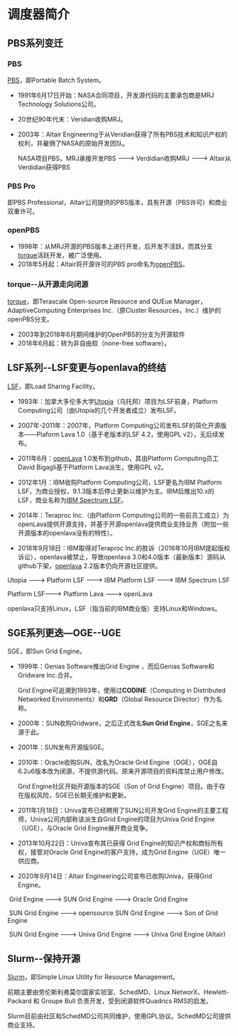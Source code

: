 # 调度器简介

## PBS系列变迁

### PBS

[PBS](https://en.wikipedia.org/wiki/Portable_Batch_System)，即Portable Batch System。

- 1991年6月17日开始：NASA合同项目，开发源代码的主要承包商是MRJ Technology Solutions公司。

- 20世纪90年代末：Veridian收购MRJ。

- 2003年：Altair Engineering于从Veridian获得了所有PBS技术和知识产权的权利，并雇佣了NASA的原始开发团队。

  

  NASA项目PBS，MRJ承接开发PBS ---> Verdidian收购MRJ ---> Altair从Verdidian获得PBS



### PBS Pro

即PBS Professional，Altair公司提供的PBS版本，具有开源（PBS许可）和商业双重许可。



### openPBS

- 1998年：从MRJ开源的PBS版本上进行开发，后开发不活跃，而其分支[torque](#torque)活跃开发，被广泛使用。
- 2018年5月起：Altair将开源许可的PBS pro命名为[openPBS](https://www.openpbs.org)。



### torque--从开源走向闭源

[torque](https://en.wikipedia.org/wiki/TORQUE)，即Terascale Open-source Resource and QUEue Manager，AdaptiveComputing Enterprises Inc.（原Cluster Resources，Inc.）维护的openPBS分支。

- 2003年到2018年6月期间维护的OpenPBS的分支为开源软件
- 2018年6月起：转为非自由软（none-free software）。





## LSF系列--LSF变更与openlava的终结

[LSF](https://en.wikipedia.org/wiki/Platform_LSF)，即Load Sharing Facility。

- 1993年：加拿大多伦多大学[Utopia](https://citeseerx.ist.psu.edu/viewdoc/summary?doi=10.1.1.121.1434)（乌托邦）项目为LSF前身，Platform Computing公司（由Utopia的几个开发者成立）发布LSF。

- 2007年-2011年：2007年，Platform Computing公司发布LSF的简化开源版本——Plaform Lava 1.0（基于老版本的LSF 4.2，使用GPL v2），无后续发布。

- 2011年6月：[openLava](https://en.wikipedia.org/wiki/OpenLava) 1.0发布到github，其由Platform Computing员工David Bigagli基于Platform Lava派生，使用GPL v2。

- 2012年1月：IBM收购Platform Computing公司，LSF更名为IBM Platform LSF，为商业授权，9.1.3版本后停止更新以维护为主。IBM后推出10.x的LSF，商业名称为[IBM Spectrum LSF](https://www.ibm.com/products/hpc-workload-management)。

- 2014年：Teraproc Inc.（由Platform Computing公司的一些前员工成立）为openLava提供开源支持，并基于开源openlava提供商业支持业务（附加一些开源版本的openlava没有的特性）。

- 2018年9月18日：IBM取得对Teraproc Inc.的胜诉（2016年10月IBM提起版权诉讼），openlava被禁止，导致openlava 3.0和4.0版本（最新版本）源码从github下架，[openlava](https://github.com/shapovalovts/openlava) 2.2版本仍向开源社区提供。

  

Utopia ---> Platform LSF ---> IBM Platform LSF ---> IBM Spectrum LSF

Platform LSF---> Platform Lava ---> openLava

openlava只支持Linux，LSF（指当前的IBM商业版）支持Linux和Windows。



## SGE系列更迭—OGE--UGE

SGE，即Sun Grid Engine。

- 1999年：Genias Software推出Grid Engine ，而后Genias Software和Gridware Inc.合并。

  Grid Engine可追溯到1993年，使用过**CODINE**（Computing in Distributed Networked Environments）和**GRD**（Global Resource Director）作为名称。

- 2000年：SUN收购Gridware，之后正式改名**Sun Grid Engine**，SGE之名来源于此。

- 2001年：SUN发布开源版SGE。

- 2010年：Oracle收购SUN，改名为Oracle Grid Engine（OGE），OGE自6.2u6版本改为闭源，不提供源代码。原来开源项目的资料库禁止用户修改。

  Grid Engine社区开始开源版本的SGE（Son of Grid Engine）项目。由于存在版权风险，SGE已长期无维护和更新。

- 2011年1月18日：Univa宣布已经聘用了SUN公司开发Grid Engine的主要工程师，Univa公司内部称该派生自Grid Engine的项目为Univa Grid Engine （UGE），与Oracle Grid Engine展开商业竞争。

- 2013年10月22日：Univa宣布其已获得 Grid Engine的知识产权和商标所有权，接管对Oracle Grid Engine的客户支持，成为Grid Engine（UGE）唯一供应商。

- 2020年9月14日：Altair Engineering公司宣布已收购Univa，获得Grid Engine。



​	Grid Engine ---> SUN Grid Engine ---> Oracle Grid Engine

​	SUN Grid Engine ---> opensource SUN Grid Engine ---> Son of Grid Engine

​	SUN Grid Engine ---> Univa Grid Engine ---> Univa Grid Engine (Altair)



## Slurm--保持开源

[Slurm](https://slurm.schedmd.com/documentation.html)，即Simple Linux Utility for Resource Management。

前期主要由劳伦斯利弗莫尔国家实验室、SchedMD、Linux NetworX、Hewlett-Packard 和 Groupe Bull 负责开发，受到闭源软件Quadrics RMS的启发。

Slurm目前由社区和SchedMD公司共同维护，使用GPL协议。SchedMD公司提供商业支持。

